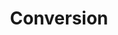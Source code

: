---
title       : Conversion
key         : CP-CV
skills      : Behaviour, Mindset, Competency, Persuasion
difficulty  : medium
area        : competency

questions :
    - "CP-CV-01: Describe a time when you exerted influence on high-level executives during a high-pressure situation. Describe the techniques you have used to subtly influence customers at all levels of an organisation."
    - "CP-CV-02: Describe your most successful customer conversion experience."
    - "CP-CV-03: Describe your most challenging customer conversion experience."
desirable :
    - Researched competitor offerings to highlight the unique value of a product/service
    - Gathered relevant information to determine customer goals
    - Diagnosed customer problems and prescribed a product/service solution
    - Thoroughly addressed concerns regarding product/service offerings, which led to product/service adoption
    - Successfully communicated the value of a product/service, even in high -pressure situations
bonus_points :
    - Researched industry trends and competitor offerings to highlight the unique value of a product/service
    - Gathered relevant information to determine customer goals and aligned them to product/service offerings
    - Diagnosed customer problems and prescribed a product/service solution
    - Thoroughly addressed concerns regarding product/service offerings, which led to long -term product/service adoption
    - Successfully communicated the value of a product/service to a new target market, even in high -pressure situations
---